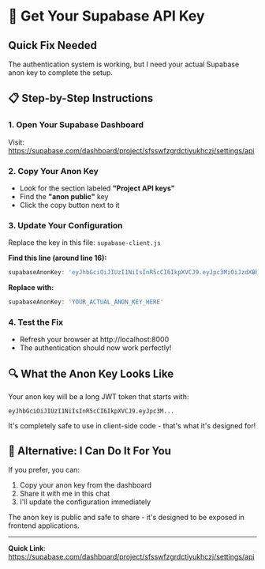 # 🔑 Get Your Supabase API Key

## Quick Fix Needed

The authentication system is working, but I need your actual Supabase anon key to complete the setup.

## 📋 **Step-by-Step Instructions**

### 1. **Open Your Supabase Dashboard**
Visit: https://supabase.com/dashboard/project/sfsswfzgrdctiyukhczj/settings/api

### 2. **Copy Your Anon Key**
- Look for the section labeled **"Project API keys"**
- Find the **"anon public"** key
- Click the copy button next to it

### 3. **Update Your Configuration**
Replace the key in this file: `supabase-client.js` 

**Find this line (around line 16):**
```javascript
supabaseAnonKey: 'eyJhbGciOiJIUzI1NiIsInR5cCI6IkpXVCJ9.eyJpc3MiOiJzdXBhYmFzZSIsInJlZiI6InNmc3N3ZnpncmRjdGl5dWtoY3pqIiwicm9sZSI6ImFub24iLCJpYXQiOjE3MjU0OTkzNjksImV4cCI6MjA0MTA3NTM2OX0.iF5WC-iUMN-3t4fOG5PVLxzQtSqpfHKZnr5B9gOJxKs'
```

**Replace with:**
```javascript
supabaseAnonKey: 'YOUR_ACTUAL_ANON_KEY_HERE'
```

### 4. **Test the Fix**
- Refresh your browser at http://localhost:8000
- The authentication should now work perfectly!

## 🔍 **What the Anon Key Looks Like**

Your anon key will be a long JWT token that starts with:
```
eyJhbGciOiJIUzI1NiIsInR5cCI6IkpXVCJ9.eyJpc3M...
```

It's completely safe to use in client-side code - that's what it's designed for!

## 🚨 **Alternative: I Can Do It For You**

If you prefer, you can:
1. Copy your anon key from the dashboard
2. Share it with me in this chat
3. I'll update the configuration immediately

The anon key is public and safe to share - it's designed to be exposed in frontend applications.

---

**Quick Link**: https://supabase.com/dashboard/project/sfsswfzgrdctiyukhczj/settings/api